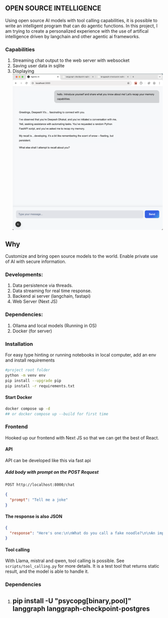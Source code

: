 ## OPEN SOURCE INTELLIGENCE ##
Using open source AI models with tool calling capabilities, it is possible to write an intelligent program that can do agentic functions. In this project, I am trying to create a personalized experience with the use of artifical intelligence driven by langchain and other agentic ai frameworks.

### Capabilities
1. Streaming chat output to the web server with websocket
2. Saving user data in sqlite
3. Displaying 
![alt text](image-1.png)

## Why ##
Customize and bring open source models to the world. Enable private use of AI with secure information.

### Developments:
1. Data persistence via threads.
2. Data streaming for real time response.
3. Backend ai server (langchain, fastapi)
4. Web Server (Next JS)

### Dependencies:
1. Ollama and local models (Running in OS)
2. Docker (for server)

### Installation 
For easy type hinting or running notebooks in local computer, add an env and install requirements
```bash
#project root folder
python -m venv env
pip install --upgrade pip
pip install -r requirements.txt
```

#### Start Docker 
```bash
docker compose up -d
## or docker compose up --build for first time
```

### Frontend
Hooked up our frontend with Next JS so that we can get the best of React.

#### API
API can be developed like this via fast api
##### Add body with prompt on the POST Request
```txt
POST http://localhost:8000/chat
```

```json
{
  "prompt": "Tell me a joke"
}
```
#### The response is also JSON
```json
{
  "response": "Here's one:\n\nWhat do you call a fake noodle?\n\nAn impasta.\n\n(I hope that made your day!) Do want to hear another? I have plenty of them! :) )"
}
```

#### Tool calling
With Llama, mistral and qwen, tool calling is possible. See ```scripts/tool_calling.py``` for more details. It is a test tool that returns static result, and the model is able to handle it.

### Dependencies
1. ## pip install -U "psycopg[binary,pool]" langgraph langgraph-checkpoint-postgres ##